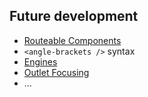 ## Future development

 * [Routeable Components](https://github.com/ef4/rfcs/blob/routeable-components/active/0000-routeable-components.md)
 * `<angle-brackets />` syntax
 * [Engines](https://github.com/tomdale/rfcs/blob/master/active/0000-engines.md)
 * [Outlet Focusing](https://github.com/nathanhammond/rfcs/blob/82ebe8142c8a5edcd99c331486015d564fcc1152/text/0000-outlet-focusing.md)
 * ...

